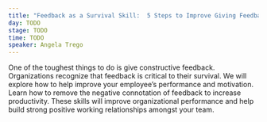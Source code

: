 ```yaml
---
title: "Feedback as a Survival Skill:  5 Steps to Improve Giving Feedback"
day: TODO
stage: TODO
time: TODO
speaker: Angela Trego
---
```


One of the toughest things to do is give constructive feedback.  Organizations recognize that feedback is critical to their survival.  We will explore how to help improve your employee’s performance and motivation.  Learn how to remove the negative connotation of feedback to increase productivity.  These skills will improve organizational performance and help build strong positive working relationships amongst your team.
    